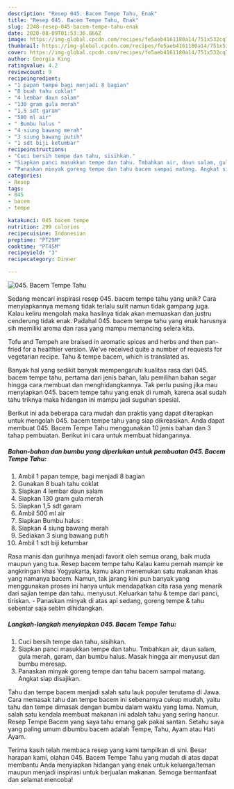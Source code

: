 ```yaml
---
description: "Resep 045. Bacem Tempe Tahu, Enak"
title: "Resep 045. Bacem Tempe Tahu, Enak"
slug: 2248-resep-045-bacem-tempe-tahu-enak
date: 2020-08-09T01:53:36.866Z
image: https://img-global.cpcdn.com/recipes/fe5aeb4161180a14/751x532cq70/045-bacem-tempe-tahu-foto-resep-utama.jpg
thumbnail: https://img-global.cpcdn.com/recipes/fe5aeb4161180a14/751x532cq70/045-bacem-tempe-tahu-foto-resep-utama.jpg
cover: https://img-global.cpcdn.com/recipes/fe5aeb4161180a14/751x532cq70/045-bacem-tempe-tahu-foto-resep-utama.jpg
author: Georgia King
ratingvalue: 4.2
reviewcount: 9
recipeingredient:
- "1 papan tempe bagi menjadi 8 bagian"
- "8 buah tahu coklat"
- "4 lembar daun salam"
- "130 gram gula merah"
- "1,5 sdt garam"
- "500 ml air"
- " Bumbu halus "
- "4 siung bawang merah"
- "3 siung bawang putih"
- "1 sdt biji ketumbar"
recipeinstructions:
- "Cuci bersih tempe dan tahu, sisihkan."
- "Siapkan panci masukkan tempe dan tahu. Tmbahkan air, daun salam, gula merah, garam, dan bumbu halus. Masak hingga air menyusut dan bumbu meresap."
- "Panaskan minyak goreng tempe dan tahu bacem sampai matang. Angkat siap disajikan."
categories:
- Resep
tags:
- 045
- bacem
- tempe

katakunci: 045 bacem tempe 
nutrition: 299 calories
recipecuisine: Indonesian
preptime: "PT29M"
cooktime: "PT45M"
recipeyield: "3"
recipecategory: Dinner

---
```



![045. Bacem Tempe Tahu](https://img-global.cpcdn.com/recipes/fe5aeb4161180a14/751x532cq70/045-bacem-tempe-tahu-foto-resep-utama.jpg)

Sedang mencari inspirasi resep 045. bacem tempe tahu yang unik? Cara menyiapkannya memang tidak terlalu sulit namun tidak gampang juga. Kalau keliru mengolah maka hasilnya tidak akan memuaskan dan justru cenderung tidak enak. Padahal 045. bacem tempe tahu yang enak harusnya sih memiliki aroma dan rasa yang mampu memancing selera kita.

Tofu and Tempeh are braised in aromatic spices and herbs and then pan-fried for a healthier version. We&#39;ve received quite a number of requests for vegetarian recipe. Tahu &amp; tempe bacem, which is translated as.

Banyak hal yang sedikit banyak mempengaruhi kualitas rasa dari 045. bacem tempe tahu, pertama dari jenis bahan, lalu pemilihan bahan segar hingga cara membuat dan menghidangkannya. Tak perlu pusing jika mau menyiapkan 045. bacem tempe tahu yang enak di rumah, karena asal sudah tahu triknya maka hidangan ini mampu jadi suguhan spesial.


Berikut ini ada beberapa cara mudah dan praktis yang dapat diterapkan untuk mengolah 045. bacem tempe tahu yang siap dikreasikan. Anda dapat membuat 045. Bacem Tempe Tahu menggunakan 10 jenis bahan dan 3 tahap pembuatan. Berikut ini cara untuk membuat hidangannya.

<!--inarticleads1-->

##### Bahan-bahan dan bumbu yang diperlukan untuk pembuatan 045. Bacem Tempe Tahu:

1. Ambil 1 papan tempe, bagi menjadi 8 bagian
1. Gunakan 8 buah tahu coklat
1. Siapkan 4 lembar daun salam
1. Siapkan 130 gram gula merah
1. Siapkan 1,5 sdt garam
1. Ambil 500 ml air
1. Siapkan  Bumbu halus :
1. Siapkan 4 siung bawang merah
1. Sediakan 3 siung bawang putih
1. Ambil 1 sdt biji ketumbar


Rasa manis dan gurihnya menjadi favorit oleh semua orang, baik muda maupun yang tua. Resep bacem tempe tahu Kalau kamu pernah mampir ke angkringan khas Yogyakarta, kamu akan menemukan satu makanan khas yang namanya bacem. Namun, tak jarang kini pun banyak yang menggunakan proses ini hanya untuk mendapatkan cita rasa yang menarik dari sajian tempe dan tahu. menyusut. Keluarkan tahu &amp; tempe dari panci, tiriskan. - Panaskan minyak di atas api sedang, goreng tempe &amp; tahu sebentar saja seblm dihidangkan. 

<!--inarticleads2-->

##### Langkah-langkah menyiapkan 045. Bacem Tempe Tahu:

1. Cuci bersih tempe dan tahu, sisihkan.
1. Siapkan panci masukkan tempe dan tahu. Tmbahkan air, daun salam, gula merah, garam, dan bumbu halus. Masak hingga air menyusut dan bumbu meresap.
1. Panaskan minyak goreng tempe dan tahu bacem sampai matang. Angkat siap disajikan.


Tahu dan tempe bacem menjadi salah satu lauk populer terutama di Jawa. Cara memasak tahu dan tempe bacem ini sebenarnya cukup mudah, yaitu tahu dan tempe dimasak dengan bumbu dalam waktu yang lama. Namun, salah satu kendala membuat makanan ini adalah tahu yang sering hancur. Resep Tempe Bacem yang saya tahu emang gak pakai santan. Setahu saya yang paling umum dibumbu bacem adalah Tempe, Tahu, Ayam atau Hati Ayam. 

Terima kasih telah membaca resep yang kami tampilkan di sini. Besar harapan kami, olahan 045. Bacem Tempe Tahu yang mudah di atas dapat membantu Anda menyiapkan hidangan yang enak untuk keluarga/teman maupun menjadi inspirasi untuk berjualan makanan. Semoga bermanfaat dan selamat mencoba!
